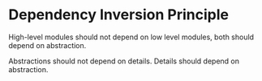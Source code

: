 # Dependency Inversion Principle

High-level modules should not depend on low level modules, both should depend on abstraction.

Abstractions should not depend on details.  Details should depend on abstraction.